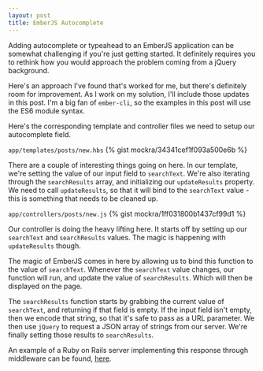 ```yaml
---
layout: post
title: EmberJS Autocomplete
---
```

Adding autocomplete or typeahead to an EmberJS application can be somewhat
challenging if you're just getting started. It definitely requires you to
rethink how you would approach the problem coming from a jQuery background.

Here's an approach I've found that's worked for me, but there's definitely room
for improvement. As I work on my solution, I'll include those updates in this
post. I'm a big fan of `ember-cli`, so the examples in this post will use the
ES6 module syntax.

Here's the corresponding template and controller files we need to setup our
autocomplete field.

`app/templates/posts/new.hbs`
{% gist mockra/34341cef1f093a500e6b %}

There are a couple of interesting things going on here. In our template, we're
setting the value of our input field to `searchText`. We're also iterating
through the `searchResults` array, and initializing our `updateResults`
property. We need to call `updateResults`, so that it will bind to the
`searchText` value - this is something that needs to be cleaned up.

`app/controllers/posts/new.js`
{% gist mockra/1ff031800b1437cf99d1 %}

Our controller is doing the heavy lifting here. It starts off by setting up our
`searchText` and `searchResults` values. The magic is happening with
`updateResults` though.

The magic of EmberJS comes in here by allowing us to bind this function to the
value of `searchText`. Whenever the `searchText` value changes, our function
will run, and update the value of `searchResults`. Which will then be displayed
on the page.

The `searchResults` function starts by grabbing the current value of
`searchText`, and returning if that field is empty. If the input field isn't
empty, then we encode that string, so that it's safe to pass as a URL
parameter. We then use `jQuery` to request a JSON array of strings from our
server. We're finally setting those results to `searchResults`.

An example of a Ruby on Rails server implementing this response through
middleware can be found,
[here](https://github.com/mockra/mtghub/blob/master/app/middleware/search_cards.rb).
